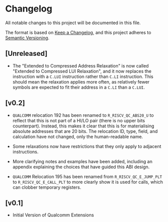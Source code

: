 # Changelog

All notable changes to this project will be documented in this file.

The format is based on [Keep a Changelog](https://keepachangelog.com/en/1.0.0/),
and this project adheres to [Semantic Versioning](https://semver.org/spec/v2.0.0.html).

## [Unreleased]

- The "Extended to Compressed Address Relaxation" is now called "Extended to
  Compressed LUI Relaxation", and it now replaces the instruction with a `C.LUI`
  instruction rather than `C.LI` instruction. This should mean the relaxation
  applies more often, as relatively fewer symbols are expected to fit their
  address in a `C.LI` than a `C.LUI`.

## [v0.2]

- `QUALCOMM` relocation 192 has been renamed to `R_RISCV_QC_ABS20_U` to reflect
  that this is not part of a HI/LO pair (there is no upper bits counterpart).
  Instead, this makes it clear that this is for materialising absolute addresses
  that are 20 bits. The relocation ID, type, field, and calculation have not
  changed, only the human-readable name.

- Some relaxations now have restrictions that they only apply to adjacent
  instructions.

- More clarifying notes and examples have been added, including an appendix
  explaining the choices that have guided this ABI design.

- `QUALCOMM` Relocation 195 has been renamed from `R_RISCV_QC_E_JUMP_PLT` to
  `R_RISCV_QC_E_CALL_PLT` to more clearly show it is used for calls, which can
  clobber temporary registers.

## [v0.1]

- Initial Version of Qualcomm Extensions
